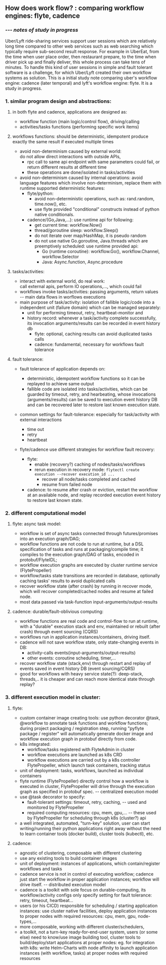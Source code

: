 ## How does work flow? : comparing workflow engines: flyte, cadence
###     *--- notes of study in progress*

Uber/Lyft ride-sharing services support user sessions which are relatively long time compared to other web services such as web searching which typically require sub-second result response. For example in UberEat, from the time when user place order, then restaurant prepare, to the time when driver pick up and finally deliver, this whole process can take tens of minutes. To handle this kind of user sessions in simple and fault tolerant software is a challenge, for which Uber/Lyft created their own workflow systems as solution. This is a initial study note comparing uber's workflow engine: cadence (later temporal) and lyft's workflow engine: flyte. It is a study in progress.

### 1. similar program design and abstractions:
1. in both flyte and cadence, applications are designed as:
   * workflow function (main logic/control flow), driving/calling
   * activities/tasks functions (performing specific work items)

2. workflows functions: should be deterministic, idempotent
    produce exactly the same result if executed multiple times  
   * avoid non-determinism caused by external world:  
       do not allow direct interactions with outside APIs,  
        * rpc call to same api endpoint with same parameters could fail, or return different results at different time
        * these operations are done/isolated in tasks/activities
   * avoid non-determinism caused by internal operations:
        avoid language features which involve non-determinism,
        replace them with runtime supported deterministic features:
        * flyte/python:
           * avoid non-deterministic operations, such as: rand.random, time.now(), etc.
           * use flyte provided "conditional" constructs instead of python native conditionals.
        * cadence/(Go,Java,...): use runtime api for following:
           * get current time: workflow.Now()
           * thread/goroutine sleep: workflow.Sleep()
           * do not iterate over map/HashMap, it is pseudo random
           * do not use native Go.goroutine, Java.threads which are preemptively scheduled:
               use runtime provided api:
               * Go (runtime coroutine):
                    workflow.Go(), workflow.Channel, workflow.Selector
               * Java: Async.function, Async.procedure
                         
3. tasks/activities:
   * interact with external world, do real work:  
       call external apis, perform IO operations,..., which could fail
   * workflows invoke tasks/activities: passing arguments, return values
        -- main data flows in worflows executions
   * main purpose of task/activity:
     isolation of fallible logic/code into a independent unit (failure domain) which can be managed separately:
       * unit for performing timeout, retry, heartbeat-monitor and
       * history record:
           whenever a task/activity complete successfully, its invocation arguments/results can be recorded in event history db
          + flyte: optional, caching results can avoid duplicated tasks calls
          + cadence: fundamental, necessary for workflows fault tolerance

4. fault tolerance:
    * fault tolerance of application depends on:
      * deterministic, idempotent workflow functions
          so it can be replayed to achieve same output
      * fallible code are isolated into tasks/activities,
	  which can be guarded by timeout, retry, and hearbeating,
          whose invocations (arguments/results) can be saved to execution event history DB and can be recovered later to restore last known execution state.
           
    * common settings for fault-tolerance:
        especially for task/activity with external interactions
       * time out
       * retry
       * heartbeat
              
    * flyte/cadence use different strategies for workflow fault recovery:
       * flyte:
          * enable (recovery?) caching of nodes/tasks/workflows
          * rerun execution in recovery mode: ```flytectl create execution --recover execution_id ...```
             * recover all node/tasks completed and cached
             * resume from failed node
       * cadence:
                to resume after crash or eviction, restart the workflow at an available node, and replay recorded execution event history to restore last known state.

### 2. different computational model

1. flyte: async task model:
    * workflow is set of async tasks connected through futures/promises into an execution graph/DAG;
    * workflow functions are not code to run at runtime, but a DSL specification of tasks and runs at packaging/compile time; it compiles to the execution graph/DAG of tasks, encoded in protobuf/FlyteIDL;
    * workflow execution graphs are executed by cluster runtime service (FlytePropeller)
    * workflow/tasks state transitions are recorded in database,
      optionally caching tasks' results to avoid duplicated calls
    * recover workflow state (after crash) by running in recover mode, which will recover completed/cached nodes and resume at failed node.
    * most data passed via task-function input-arguments/output-results
             
2. cadence: durable/fault-oblivious computing:
    * workflow functions are real code and control-flow to run at runtime, with a "durable" execution stack and env, maintained or rebuilt (after crash) through event sourcing (CQRS)
    * workflows run in application instances/containers, driving itself.
    * cadence will not save workflow state, only state-changing events in DB:
      * activity-calls events(input-arguments/output-results)
      * other events: coroutine scheduling, timer,...
    * recover workflow state (stack,env) through restart and replay of events saved in event history DB (event sourcing/CQRS)
    * good for workflows with heavy service state(?): deep-stack, threads,..
        it is cheaper and can reach more identical state through replay? 

### 3. different execution model in cluster:

1. flyte:
    * custom container image creating tools:
        use python decorator @task, @workflow to annotate task functions and workflow functions; during project packaging / registration step, running "pyflyte package / register" will automatically generate docker image and workflow execution graph in protobuf directly from code.
    * k8s integrated:
        * workflow/tasks registered with FlyteAdmin in cluster
        * workflow executions are launched as k8s CRD
        * workflow executions are carried out by a k8s controller FlytePropeller, which launch task containers, tracking status
    * unit of deployment: tasks, workflows, launched as individual containers
    * flyte runtime (FlytePropeller) directly control how a workflow is executed in cluster, FlytePropeller will drive through the execution graph as specified in protobuf spec.
      -- centralized execution model
    * use @task decorator to specify:
        * fault-tolerant settings: timeout, retry, caching,
            -- used and monitored by FlytePropeller
        * required computing resources: cpu, mem, gpu,...
            -- these used by FlytePropeller for scheduling through k8s (cluster?) api
    * a well integrated, automated, "turn-key" solution,
        user can start writing/running their python applications right away without the need to learn container tools (docker build), cluster tools (kubectl), etc.
             
2. cadence:
    * agnostic of clustering, composable with different clustering
    * use any existing tools to build container images
    * unit of deployment: instances of applications,
        which contain/register workflows and tasks
    * cadence service is not in control of executing workflow;
        cadence just start the workflow in proper application instances; workflow will drive itself.
        -- distributed execution model
    * cadence is a toolkit with sole focus on durable-computing,
        its workflow/activity configs only specify setting for fault tolerance: retry, timeout, heartbeat...
    * users (or his CICD) responsible for scheduling / starting application instances:
        use cluster native facilities, deploy application instances to proper nodes with required resources: cpu, mem, gpu, node-types,...
    * more composable, working with different cluster/schedulers,
    * a toolkit, not a turn-key ready-for-end-user system,
        users (or some else) need to know/use image building tool, cluster tools to build/deploy/start applications at proper nodes:
        eg. for integration with k8s:
            write Helm-Charts with node affinity to launch application instances (with workflow, tasks) at proper nodes with required resources
